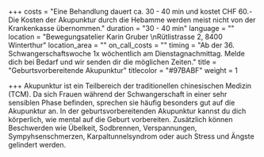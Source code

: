 +++
costs = "Eine Behandlung dauert ca. 30 - 40 min und kostet CHF 60.- Die Kosten der Akupunktur durch die Hebamme werden meist nicht von der Krankenkasse übernommen."
duration = "30 - 40 min"
language = ""
location = "Bewegungsatelier Karin Gruber  \nRütlistrasse 2, 8400 Winterthur"
location_area = ""
on_call_costs = ""
timing = "Ab der 36. Schwangerschaftswoche 1x wöchentlich am Dienstagnachmittag. Melde dich bei Bedarf und wir senden dir die möglichen Zeiten."
title = "Geburtsvorbereitende Akupunktur"
titlecolor = "#97BABF"
weight = 1

+++
Akupunktur ist ein Teilbereich der traditionellen chinesischen Medizin (TCM). Da sich Frauen während der Schwangerschaft in einer sehr sensiblen Phase befinden, sprechen sie häufig besonders gut auf die Akupunktur an. In der geburtsvorbereitenden Akupunktur kannst du dich körperlich, wie mental auf die Geburt vorbereiten. Zusätzlich können Beschwerden wie Übelkeit, Sodbrennen, Verspannungen, Sympyhsenschmerzen, Karpaltunnelsyndrom oder auch Stress und Ängste gelindert werden.